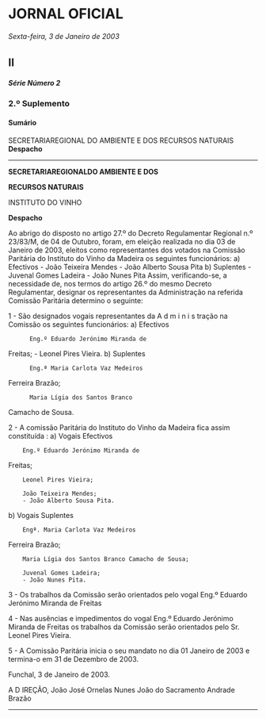# JORNAL OFICIAL

###### Sexta-feira, 3 de Janeiro de 2003

## II

##### Série Número 2

### **2.º Suplemento**

#### **Sumário**

SECRETARIAREGIONAL DO AMBIENTE E DOS RECURSOS NATURAIS
**Despacho**




---

**SECRETARIAREGIONALDO AMBIENTE E DOS**

**RECURSOS NATURAIS**


INSTITUTO DO VINHO


**Despacho**


Ao abrigo do disposto no artigo 27.º do Decreto Regulamentar Regional n.º 23/83/M, de 04 de Outubro, foram, em
eleição realizada no dia 03 de Janeiro de 2003, eleitos como
representantes dos votados na Comissão Paritária do Instituto do
Vinho da Madeira os seguintes funcionários:
a) Efectivos
     - João Teixeira Mendes
     - João Alberto Sousa Pita
b) Suplentes
     - Juvenal Gomes Ladeira
     - João Nunes Pita
Assim, verificando-se, a necessidade de, nos termos do artigo
26.º do mesmo Decreto Regulamentar, designar os representantes da Administração na referida Comissão Paritária
determino o seguinte:


1 - São designados vogais representantes da A d m i n i s tração na Comissão os seguintes funcionários:
a) Efectivos

          Eng.º Eduardo Jerónimo Miranda de
Freitas;
          - Leonel Pires Vieira.
b) Suplentes

          Eng.ª Maria Carlota Vaz Medeiros
Ferreira Brazão;

          Maria Lígia dos Santos Branco
Camacho de Sousa.



2 - A comissão Paritária do Instituto do Vinho da
Madeira fica assim constituída :
a) Vogais Efectivos

        Eng.º Eduardo Jerónimo Miranda de
Freitas;

        Leonel Pires Vieira;

        João Teixeira Mendes;
        - João Alberto Sousa Pita.
b) Vogais Suplentes

        Engª. Maria Carlota Vaz Medeiros
Ferreira Brazão;

        Maria Lígia dos Santos Branco Camacho de Sousa;

        Juvenal Gomes Ladeira;
        - João Nunes Pita.


3 - Os trabalhos da Comissão serão orientados pelo
vogal Eng.º Eduardo Jerónimo Miranda de Freitas


4 - Nas ausências e impedimentos do vogal Eng.º
Eduardo Jerónimo Miranda de Freitas os trabalhos
da Comissão serão orientados pelo Sr. Leonel Pires
Vieira.


5 - A Comissão Paritária inicia o seu mandato no dia 01
Janeiro de 2003 e termina-o em 31 de Dezembro
de 2003.


Funchal, 3 de Janeiro de 2003.


A D IREÇÃO,
João José Ornelas Nunes
João do Sacramento Andrade Brazão




---
